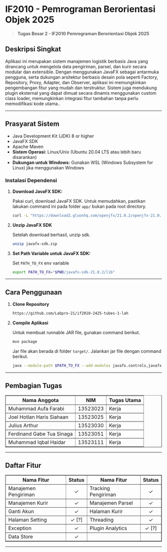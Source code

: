 # IF2010 - Pemrograman Berorientasi Objek 2025

> **Tugas Besar 2 - IF2010 Pemrograman Berorientasi Objek 2025**
## Deskripsi Singkat

Aplikasi ini merupakan sistem manajemen logistik berbasis Java yang dirancang untuk mengelola data pengiriman, parsel, dan kurir secara modular dan extensible. Dengan menggunakan JavaFX sebagai antarmuka pengguna, serta dukungan arsitektur berbasis desain pola seperti Factory, Repository, Proxy, Adapter, dan Observer, aplikasi ini memungkinkan pengembangan fitur yang mudah dan terstruktur. Sistem juga mendukung plugin eksternal yang dapat dimuat secara dinamis menggunakan custom class loader, memungkinkan integrasi fitur tambahan tanpa perlu memodifikasi kode utama..

---
## Prasyarat Sistem

* Java Development Kit (JDK) 8 or higher
* JavaFX SDK
* Apache Maven
* **Sistem Operasi:** Linux/Unix (Ubuntu 20.04 LTS atau lebih baru disarankan)
* **Dukungan untuk Windows:** Gunakan WSL (Windows Subsystem for Linux) jika menggunakan Windows

### Instalasi Dependensi

1. **Download JavaFX SDK:**

   Pakai curl, download JavaFX SDK. Untuk memudahkan, pastikan lakukan command ini pada folder `app/` bukan pada root directory.

   ```bash
   curl -L "https://download2.gluonhq.com/openjfx/21.0.2/openjfx-21.0.2_linux-x64_bin-sdk.zip" -o javafx-sdk.zip
   ```

2. **Unzip JavaFX SDK**

   Setelah download berhasil, unzip sdk.

   ```bash
   unzip javafx-sdk.zip
   ```

3. **Set Path Variable untuk JavaFX SDK:**

   Set `PATH_TO_FX` env variable

   ```bash
   export PATH_TO_FX="$PWD/javafx-sdk-21.0.2/lib"
   ```

---

## Cara Penggunaan

1. **Clone Repository**
   ```bash
   https://github.com/Labpro-21/if2010-2425-tubes-1-lah
   ```

2. **Compile Aplikasi**

   Untuk membuat runnable JAR file, gunakan command berikut.

   ```bash
   mvn package
   ```

   Jar file akan berada di folder `target/`. Jalankan jar file dengan command berikut.

   ```bash
   java --module-path $PATH_TO_FX --add-modules javafx.controls,javafx.fxml -jar target/courier-app-1.0-SNAPSHOT.jar
   ```


---

## Pembagian Tugas

<table border="1">
  <tr>
    <th>Nama Anggota</th>
    <th>NIM</th>
    <th>Tugas Utama</th>
  </tr>
  <tr>
    <td>Muhammad Aufa Farabi</td>
    <td>13523023</td>
    <td>Kerja</td>
  </tr>
  <tr>
    <td>Joel Hotlan Haris Siahaan</td>
    <td>13523025</td>
    <td>Kerja</td>
  </tr>
  <tr>
    <td>Julius Arthur</td>
    <td>13523030</td>
    <td>Kerja</td>
  </tr>
  <tr>
    <td>Ferdinand Gabe Tua Sinaga</td>
    <td>13523051</td>
    <td>Kerja</td>
  </tr>
  <tr>
    <td>Muhammad Iqbal Haidar</td>
    <td>13523111</td>
    <td>Kerja</td>
  </tr>
</table>

---

## Daftar Fitur


<table border="1">
  <tr>
    <th>Nama Fitur</th>
    <th>Status</th>
    <th>Nama Fitur</th>
    <th>Status</th>
  </tr>
  <tr>
    <td>Manajemen Pengiriman</td>
    <td align="center">✓</td>
    <td>Tracking Pengiriman</td>
    <td align="center">✓</td>
  </tr>
  <tr>
    <td>Manajemen Kurir</td>
    <td align="center">✓</td>
    <td>Manajemen Parsel</td>
    <td align="center">✓</td>
  </tr>
  <tr>
    <td>Ganti Akun</td>
    <td align="center">✓</td>
    <td>Halaman Kurir</td>
    <td align="center">✓</td>
  </tr>
  <tr>
    <td>Halaman Setting</td>
    <td align="center">✓ [?]</td>
    <td>Threading</td>
    <td align="center">✓</td>
  </tr>
  <tr>
    <td>Exception</td>
    <td align="center">✓</td>
    <td>Plugin Analytics</td>
    <td align="center">✓ [?]</td>
  </tr>
  <tr>
    <td>Data Store</td>
    <td align="center">✓</td>
    <td></td>
    <td></td>
  </tr>
</table>

---

